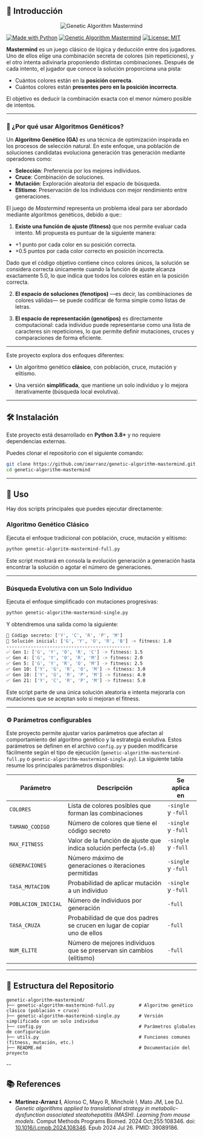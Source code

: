 
## 🧠 Introducción

<p align="center">
  <img src="https://repository-images.githubusercontent.com/978594808/a7188d90-0f10-4267-9b4b-7c7b03b98a0c" alt="Genetic Algorithm Mastermind">
</p>

[![Made with Python](https://img.shields.io/badge/Made%20with-Python-blue.svg)](https://www.python.org/)
[![Genetic Algorithm Mastermind](https://img.shields.io/badge/Genetic%20Algorithm-Mastermind-blueviolet.svg)](https://github.com/imarranz/genetic-algorithm-mastermind)
[![License: MIT](https://img.shields.io/badge/License-MIT-yellow.svg)](LICENSE)

**Mastermind** es un juego clásico de lógica y deducción entre dos jugadores. Uno de ellos elige una combinación secreta de colores (sin repeticiones), y el otro intenta adivinarla proponiendo distintas combinaciones. Después de cada intento, el jugador que conoce la solución proporciona una pista:

  * Cuántos colores están en la **posición correcta**.
  * Cuántos colores están **presentes pero en la posición incorrecta**.

El objetivo es deducir la combinación exacta con el menor número posible de intentos.

---

### 🧬 ¿Por qué usar Algoritmos Genéticos?

Un **Algoritmo Genético (GA)** es una técnica de optimización inspirada en los procesos de selección natural. En este enfoque, una población de soluciones candidatas evoluciona generación tras generación mediante operadores como:

  * **Selección**: Preferencia por los mejores individuos.
  * **Cruce**: Combinación de soluciones.
  * **Mutación**: Exploración aleatoria del espacio de búsqueda.
  * **Elitismo**: Preservación de los individuos con mejor rendimiento entre generaciones.

El juego de _Mastermind_ representa un problema ideal para ser abordado mediante algoritmos genéticos, debido a que::

1. **Existe una función de ajuste (fitness)** que nos permite evaluar cada intento. Mi propuesta es puntuar de la siguiente manera:

  * +1 punto por cada color en su posición correcta.
  * +0.5 puntos por cada color correcto en posición incorrecta.

Dado que el código objetivo contiene cinco colores únicos, la solución se considera correcta únicamente cuando la función de ajuste alcanza exactamente 5.0, lo que indica que todos los colores están en la posición correcta.

2. **El espacio de soluciones (fenotipos)** —es decir, las combinaciones de colores válidas— se puede codificar de forma simple como listas de letras.

3. **El espacio de representación (genotipos)** es directamente computacional: cada individuo puede representarse como una lista de caracteres sin repeticiones, lo que permite definir mutaciones, cruces y comparaciones de forma eficiente.

---

Este proyecto explora dos enfoques diferentes:

  * Un algoritmo genético **clásico**, con población, cruce, mutación y elitismo.

  * Una versión **simplificada**, que mantiene un solo individuo y lo mejora iterativamente (búsqueda local evolutiva).

---

## 🛠️ Instalación

Este proyecto está desarrollado en **Python 3.8+** y no requiere dependencias externas.

Puedes clonar el repositorio con el siguiente comando:

```bash
git clone https://github.com/imarranz/genetic-algorithm-mastermind.git
cd genetic-algorithm-mastermind
```

---

## 🚀 Uso

Hay dos scripts principales que puedes ejecutar directamente:

### Algoritmo Genético Clásico

Ejecuta el enfoque tradicional con población, cruce, mutación y elitismo:

```bash
python genetic-algoritm-mastermind-full.py
```

Este script mostrará en consola la evolución generación a generación hasta encontrar la solución o agotar el número de generaciones.

---

### Búsqueda Evolutiva con un Solo Individuo

Ejecuta el enfoque simplificado con mutaciones progresivas:

```bash
python genetic-algorithm-mastermind-single.py
```

Y obtendremos una salida como la siguiente:

```bash
🎯 Código secreto: ['Y', 'C', 'R', 'P', 'M']
🔁 Solución inicial: ['G', 'Y', 'O', 'R', 'B'] -> fitness: 1.0
----------------------------------------------
✅ Gen 1: ['G', 'Y', 'O', 'R', 'C'] -> fitness: 1.5
✅ Gen 4: ['G', 'Y', 'O', 'R', 'M'] -> fitness: 2.0
✅ Gen 5: ['G', 'Y', 'R', 'O', 'M'] -> fitness: 2.5
✅ Gen 10: ['Y', 'G', 'R', 'O', 'M'] -> fitness: 3.0
✅ Gen 18: ['Y', 'G', 'R', 'P', 'M'] -> fitness: 4.0
✅ Gen 21: ['Y', 'C', 'R', 'P', 'M'] -> fitness: 5.0
```

Este script parte de una única solución aleatoria e intenta mejorarla con mutaciones que se aceptan solo si mejoran el fitness.

---

### :gear: Parámetros configurables

Este proyecto permite ajustar varios parámetros que afectan al comportamiento del algoritmo genético y la estrategia evolutiva. Estos parámetros se definen en el archivo `config.py` y pueden modificarse fácilmente según el tipo de ejecución (`genetic-algorithm-mastermind-full.py` o `genetic-algorithm-mastermind-single.py`). La siguiente tabla resume los principales parámetros disponibles:

| Parámetro           | Descripción                                                              | Se aplica en               |
| ------------------- | ------------------------------------------------------------------------ | -------------------------- |
| `COLORES`           | Lista de colores posibles que forman las combinaciones                   | `-single` y `-full`        |
| `TAMANO_CODIGO`     | Número de colores que tiene el código secreto                            | `-single` y `-full`        |
| `MAX_FITNESS`       | Valor de la función de ajuste que indica solución perfecta (`=5.0`)      | `-single` y `-full`        |
| `GENERACIONES`      | Número máximo de generaciones o iteraciones permitidas                   | `-single` y `-full`        |
| `TASA_MUTACION`     | Probabilidad de aplicar mutación a un individuo                          | `-single` y `-full`        |
| `POBLACION_INICIAL` | Número de individuos por generación                                      | `-full`                    |
| `TASA_CRUZA`        | Probabilidad de que dos padres se crucen en lugar de copiar uno de ellos | `-full`                    |
| `NUM_ELITE`         | Número de mejores individuos que se preservan sin cambios (elitismo)     | `-full`                    |


---

## 📁 Estructura del Repositorio

```
genetic-algorithm-mastermind/
├── genetic-algorithm-mastermind-full.py         # Algoritmo genético clásico (población + cruce)
├── genetic-algorithm-mastermind-single.py       # Versión simplificada con un solo individuo
├── config.py                                    # Parámetros globales de configuración
├── utils.py                                     # Funciones comunes (fitness, mutación, etc.)
├── README.md                                    # Documentación del proyecto
```

--

## :books: References

  * **Martínez-Arranz I**, Alonso C, Mayo R, Mincholé I, Mato JM, Lee DJ. _Genetic algorithms applied to translational strategy in metabolic-dysfunction associated steatohepatitis (MASH). Learning from mouse models_. Comput Methods Programs Biomed. 2024 Oct;255:108346. doi: [10.1016/j.cmpb.2024.108346](https://doi.org/10.1016/j.cmpb.2024.108346). Epub 2024 Jul 26. PMID: 39089186.

